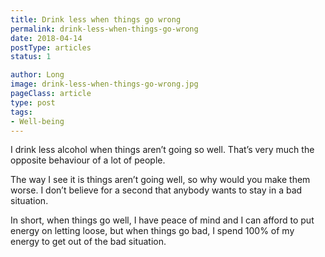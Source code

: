 ```yaml
---
title: Drink less when things go wrong
permalink: drink-less-when-things-go-wrong
date: 2018-04-14
postType: articles
status: 1

author: Long
image: drink-less-when-things-go-wrong.jpg
pageClass: article
type: post
tags:
- Well-being
---
```


I drink less alcohol when things aren’t going so well. That’s very much the opposite behaviour of a lot of people.

The way I see it is things aren’t going well, so why would you make them worse. I don’t believe for a second that anybody wants to stay in a bad situation.

In short, when things go well, I have peace of mind and I can afford to put energy on letting loose, but when things go bad, I spend 100% of my energy to get out of the bad situation.
